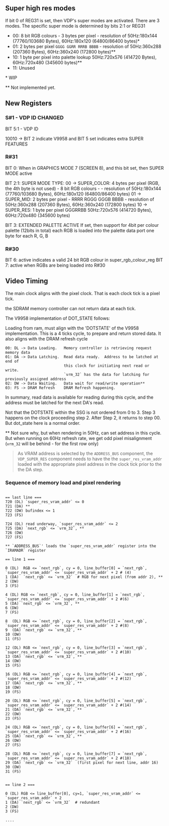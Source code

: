
## Super high res modes

If bit 0 of REG31 is set, then VDP's super modes are activated.
There are 3 modes.  The specific super mode is determined by bits 2:1 or REG31

* 00: 8 bit RGB colours - 3 bytes per pixel - resolution of 50Hz:180x144 (77760/103680 Bytes), 60Hz:180x120 (64800/86400 bytes)*
* 01: 2 bytes per pixel `GGGG GGRR RRRB BBBB` - resolution of 50Hz:360x288 (207360 Bytes), 60Hz:360x240 (172800 bytes)**
* 10: 1 byte per pixel into palette lookup 50Hz:720x576 (414720 Bytes), 60Hz:720x480 (345600 bytes)**
* 11: Unused

\* WIP

\** Not implemented yet.

## New Registers

### S#1 - VDP ID CHANGED

BIT 5:1 - VDP ID

  10010 -> BIT 2 indicate V9958 and BIT 5 set indicates extra SUPER FEATURES

### R#31

BIT 0: When in GRAPHICS MODE 7 (SCREEN 8), and this bit set, then SUPER MODE active

BIT 2:1: SUPER MODE TYPE:
  00 -> SUPER_COLOR: 4 bytes per pixel (RGB, the 4th byte is not used) - 8 bit RGB colours - - resolution of 50Hz:180x144 (77760/103680 Bytes), 60Hz:180x120 (64800/86400 bytes)
  01 -> SUPER_MID:   2 bytes per pixel - RRRR RGGG GGGB BBBB - resolution of 50Hz:360x288 (207360 Bytes), 60Hz:360x240 (172800 bytes)
  10 -> SUPER_RES:   1 byte per pixel GGGRRBB 50Hz:720x576 (414720 Bytes), 60Hz:720x480 (345600 bytes)

BIT 3: EXTENDED PALETTE ACTIVE
 If set, then support for 4bit per colour palette (12bits in total)
 each RGB is loaded into the palette data port one byte for each R, G, B


### R#30

BIT 6: active indicates a valid 24 bit RGB colour in super_rgb_colour_reg
BIT 7: active when RGBs are being loaded into R#30


## Video Timing

The main clock aligns with the pixel clock. That is each clock tick is a pixel tick.

the SDRAM memory controller can not return data at each tick.

The V9958 implementation of DOT_STATE follows:

Loading from ram, must align with the 'DOTSTATE' of the V9958 implementation.  This is a 4 ticks cycle, to prepare and return stored data.  It also aligns with the DRAM refresh cycle

```
00: DL -> Data Loading.   Memory controller is retrieving request memory data
01: DA -> Data Latching.  Read data ready.  Address to be latched at end of
                          this clock for initiating next read or write.
                          `vrm_32` has the data for latching for previously assigned address
02: DW -> Data Waiting.   Data wait for read/write operation**
03: FS -> DRAM Refresh    DRAM Refresh happening.
```
In summary, read data is available for reading during this cycle, and the address must be latched for the next DA's read.

Not that the DOTSTATE within the SSG is not ordered from 0 to 3.  Step 3 happens on the clock proceeding step 2.  After Step 2, it returns to step 00.  But dot_state here is a normal order.

\** Not sure why, but when rendering in 50Hz, can set address in this cycle.  But when running on 60Hz refresh rate, we get odd pixel misalignment (`vrm_32` will be behind - for the first row only)

> As VRAM address is selected by the `ADDRESS_BUS` component, the `VDP_SUPER_RES` component needs to have the the `super_res_vram_addr` loaded with the appropriate pixel address in the clock tick prior to the the DA step.

### Sequence of memory load and pixel rendering

```

== last line ===
720 (DL) `super_res_vram_addr` <= 0
721 (DA) **
722 (DW) bufindex <= 1
723 (FS)

724 (DL) read underway, `super_res_vram_addr` <= 2
725 (DA) `next_rgb` <= `vrm_32`, **
726 (DW)
727 (FS)

** `ADDRESS_BUS`' loads the `super_res_vram_addr` register into the `IRAMADR` register

== line 1 ===

0 (DL)  RGB <= `next_rgb`, cy = 0, line_buffer[0] = `next_rgb`, `super_res_vram_addr` <= `super_res_vram_addr` + 2 # (4)
1 (DA)  `next_rgb` <= `vrm_32`  # RGB for next pixel (from addr 2), **
2 (DW)
3 (FS)

4 (DL) RGB <= `next_rgb`, cy = 0, line_buffer[1] = `next_rgb`, `super_res_vram_addr` <= `super_res_vram_addr` + 2 #(6)
5 (DA) `next_rgb` <= `vrm_32`, **
6 (DW)
7 (FS)

8  (DL) RGB <= `next_rgb`, cy = 0, line_buffer[2] = `next_rgb`, `super_res_vram_addr` <= `super_res_vram_addr` + 2 #(8)
9  (DA) `next_rgb` <= `vrm_32`, **
10 (DW)
11 (FS)

12 (DL) RGB <= `next_rgb`, cy = 0, line_buffer[3] = `next_rgb`, `super_res_vram_addr` <= `super_res_vram_addr` + 2 #(10)
13 (DA) `next_rgb` <= `vrm_32`, **
14 (DW)
15 (FS)

16 (DL) RGB <= `next_rgb`, cy = 0, line_buffer[4] = `next_rgb`, `super_res_vram_addr` <= `super_res_vram_addr` + 2 #(12)
17 (DA) `next_rgb` <= `vrm_32`, **
18 (DW)
19 (FS)

20 (DL) RGB <= `next_rgb`, cy = 0, line_buffer[5] = `next_rgb`, `super_res_vram_addr` <= `super_res_vram_addr` + 2 #(14)
21 (DA) `next_rgb` <= `vrm_32`, **
22 (DW)
23 (FS)

24 (DL) RGB <= `next_rgb`, cy = 0, line_buffer[6] = `next_rgb`, `super_res_vram_addr` <= `super_res_vram_addr` + 2 #(16)
25 (DA) `next_rgb` <= `vrm_32`, **
26 (DW)
27 (FS)

28 (DL) RGB <= `next_rgb`, cy = 0, line_buffer[7] = `next_rgb`, `super_res_vram_addr` <= `super_res_vram_addr` + 2 #(18)
29 (DA) `next_rgb` <= `vrm_32`  (first pixel for next line, addr 16)
30 (DW)
31 (FS)


== line 2 ===

0 (DL) RGB <= line_buffer[0], cy=1, `super_res_vram_addr` <= `super_res_vram_addr` + 2
1 (DA) `next_rgb` <= `vrm_32`  # redundant
2 (DW)
3 (FS)

....

```
